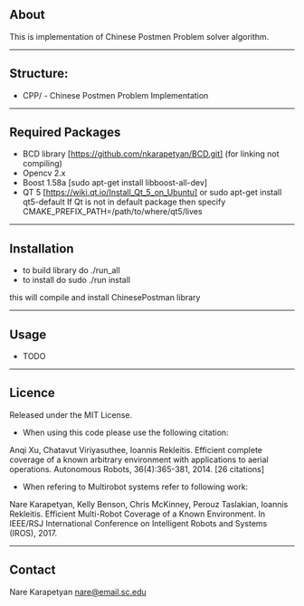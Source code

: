 ## About

This is implementation of Chinese Postmen Problem solver algorithm. 
______

## Structure:
 
* CPP/  - Chinese Postmen Problem Implementation
______
## Required Packages

- BCD library [https://github.com/nkarapetyan/BCD.git] (for linking not compiling)
- Opencv 2.x 
- Boost 1.58a [sudo apt-get install libboost-all-dev]
- QT 5 [https://wiki.qt.io/Install_Qt_5_on_Ubuntu] or sudo apt-get install qt5-default
 If Qt is not in default package then specify CMAKE_PREFIX_PATH=/path/to/where/qt5/lives
______
## Installation

* to build library do ./run_all
* to install do sudo ./run install

this will compile and install ChinesePostman library

______
## Usage

* TODO

______
## Licence

Released under the MIT License.

* When using this code please use the following citation:

Anqi Xu, Chatavut Viriyasuthee, Ioannis Rekleitis. Efficient complete coverage of a known arbitrary environment with applications to aerial operations. Autonomous Robots, 36(4):365-381, 2014. [26 citations]

* When refering to Multirobot systems refer to following work:

Nare Karapetyan, Kelly Benson, Chris McKinney, Perouz Taslakian, Ioannis Rekleitis. Efficient Multi-Robot Coverage of a Known Environment. In IEEE/RSJ International Conference on Intelligent Robots and Systems (IROS), 2017.

______
## Contact

Nare Karapetyan nare@email.sc.edu


